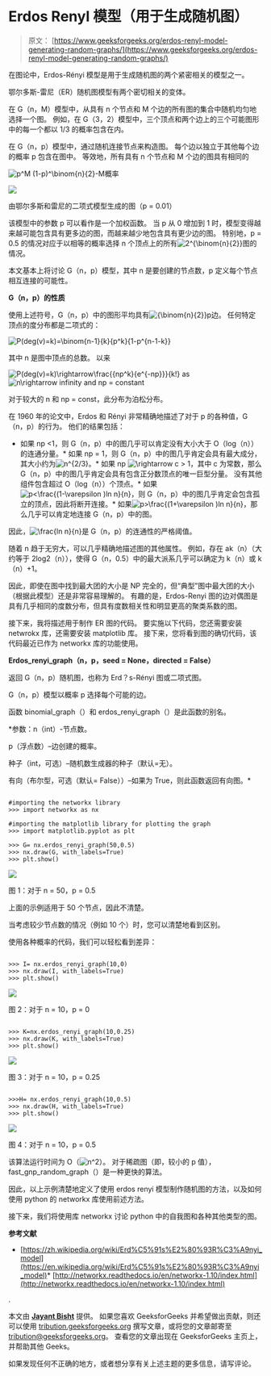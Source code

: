 # Erdos Renyl 模型（用于生成随机图）

> 原文： [https://www.geeksforgeeks.org/erdos-renyl-model-generating-random-graphs/](https://www.geeksforgeeks.org/erdos-renyl-model-generating-random-graphs/)

在图论中，Erdos-Rényi 模型是用于生成随机图的两个紧密相关的模型之一。

鄂尔多斯-雷尼（ER）随机图模型有两个密切相关的变体。

在 G（n，M）模型中，从具有 n 个节点和 M 个边的所有图的集合中随机均匀地选择一个图。 例如，在 G（3，2）模型中，三个顶点和两个边上的三个可能图形中的每一个都以 1/3 的概率包含在内。

在 G（n，p）模型中，通过随机连接节点来构造图。 每个边以独立于其他每个边的概率 p 包含在图中。 等效地，所有具有 n 个节点和 M 个边的图具有相同的

![ p^M (1-p)^\binom{n}{2}-M  ](img/5364ad2e2fc6846fbff763dbfd8cbeea.png "Rendered by QuickLaTeX.com")概率

![](img/2a5575220a53015fc6ba2f414ad66f07.png)

由鄂尔多斯和雷尼的二项式模型生成的图（p = 0.01）

该模型中的参数 p 可以看作是一个加权函数。 当 p 从 0 增加到 1 时，模型变得越来越可能包含具有更多边的图，而越来越少地包含具有更少边的图。 特别地，p = 0.5 的情况对应于以相等的概率选择 n 个顶点上的所有![2^{\binom{n}{2}}](img/b1f9cd091a01a90bc6eb2fc41ec721cb.png "Rendered by QuickLaTeX.com")图的情况。

本文基本上将讨论 G（n，p）模型，其中 n 是要创建的节点数，p 定义每个节点相互连接的可能性。

**G（n，p）的性质**

使用上述符号，G（n，p）中的图形平均具有![{\binom{n}{2}}p](img/b67c8689a4825f5fb9a335d18384500e.png "Rendered by QuickLaTeX.com")边。 任何特定顶点的度分布都是二项式的：

![P(deg(v)=k)=\binom{n-1}{k}{p^k}{1-p^{n-1-k}}](img/c7d3d1e53413eeb7b694c6afed8ceed0.png "Rendered by QuickLaTeX.com")

其中 n 是图中顶点的总数。 以来

![P(deg(v)=k)\rightarrow\frac{{np^k}{e^{-np}}}{k!}](img/68ae2bb3331b5e4462cc0b15c2b06cd1.png "Rendered by QuickLaTeX.com") as ![n\rightarrow infinity](img/eeeb68a32da92e7a01546d98c60d20b4.png "Rendered by QuickLaTeX.com") and np = constant

对于较大的 n 和 np = const，此分布为泊松分布。

在 1960 年的论文中，Erdos 和 Rényi 非常精确地描述了对于 p 的各种值，G（n，p）的行为。 他们的结果包括：

*   如果 np <1，则 G（n，p）中的图几乎可以肯定没有大小大于 O（log（n））的连通分量。*   如果 np = 1，则 G（n，p）中的图几乎肯定会具有最大成分，其大小约为![n^{2/3}](img/f171997a0c69ca0826bb638c5427bd68.png "Rendered by QuickLaTeX.com")。*   如果 np ![\rightarrow ](img/30342989463980679b643419196fa4ee.png "Rendered by QuickLaTeX.com") c > 1，其中 c 为常数，那么 G（n，p）中的图几乎肯定会具有包含正分数顶点的唯一巨型分量。 没有其他组件包含超过 O（log（n））个顶点。*   如果![p<\frac{(1-\varepsilon )ln n}{n} ](img/5653012c2e039d55f749e153b811b3dd.png "Rendered by QuickLaTeX.com")，则 G（n，p）中的图几乎肯定会包含孤立的顶点，因此将断开连接。*   如果![p>\frac{(1+\varepsilon )ln n}{n} ](img/83062c0f1dc1ba0b5ef622c3778e03e3.png "Rendered by QuickLaTeX.com")，那么几乎可以肯定地连接 G（n，p）中的图。

因此，![\frac{ln n}{n}](img/464544acf9c8a9bea3e3c976aa8b4ad2.png "Rendered by QuickLaTeX.com")是 G（n，p）的连通性的严格阈值。

随着 n 趋于无穷大，可以几乎精确地描述图的其他属性。 例如，存在 ak（n）（大约等于 2log2（n）），使得 G（n，0.5）中的最大派系几乎可以确定为 k（n）或 k（n）+1。

因此，即使在图中找到最大团的大小是 NP 完全的，但“典型”图中最大团的大小（根据此模型）还是非常容易理解的。 有趣的是，Erdos-Renyi 图的边对偶图是具有几乎相同的度数分布，但具有度数相关性和明显更高的聚类系数的图。

接下来，我将描述用于制作 ER 图的代码。 要实施以下代码，您还需要安装 netwrokx 库，还需要安装 matplotlib 库。 接下来，您将看到图的确切代码，该代码最近已作为 networkx 库的功能使用。

**Erdos_renyi_graph（n，p，seed = None，directed = False）**

返回 G（n，p）随机图，也称为 Erd？s-Rényi 图或二项式图。

G（n，p）模型以概率 p 选择每个可能的边。

函数 binomial_graph（）和 erdos_renyi_graph（）是此函数的别名。

*参数：n（int）-节点数。

p（浮点数）–边创建的概率。

种子（int，可选）–随机数生成器的种子（默认=无）。

有向（布尔型，可选（默认= False））–如果为 True，则此函数返回有向图。*

```

#importing the networkx library 
>>> import networkx as nx 

#importing the matplotlib library for plotting the graph 
>>> import matplotlib.pyplot as plt 

>>> G= nx.erdos_renyi_graph(50,0.5) 
>>> nx.draw(G, with_labels=True) 
>>> plt.show() 

```

![](img/6d6915658bf87ef07de7bf56396d9344.png)

图 1：对于 n = 50，p = 0.5

上面的示例适用于 50 个节点，因此不清楚。

当考虑较少节点数的情况（例如 10 个）时，您可以清楚地看到区别。

使用各种概率的代码，我们可以轻松看到差异：

```

>>> I= nx.erdos_renyi_graph(10,0) 
>>> nx.draw(I, with_labels=True) 
>>> plt.show() 

```

![](img/fd423782cd0f8d6eea2b81cc19b111da.png)

图 2：对于 n = 10，p = 0

```

>>> K=nx.erdos_renyi_graph(10,0.25) 
>>> nx.draw(K, with_labels=True) 
>>> plt.show() 

```

![](img/9167ee07ef1b276c2be27ba28fb111ce.png)

图 3：对于 n = 10，p = 0.25

```

>>>H= nx.erdos_renyi_graph(10,0.5) 
>>> nx.draw(H, with_labels=True) 
>>> plt.show() 

```

![](img/52023510309918e64ee144226972b48d.png)

图 4：对于 n = 10，p = 0.5

该算法运行时间为 O（![n^2](img/bc310b612b5fbf7a1964db0ae906a889.png "Rendered by QuickLaTeX.com")）。 对于稀疏图（即，较小的 p 值），fast_gnp_random_graph（）是一种更快的算法。

因此，以上示例清楚地定义了使用 erdos renyi 模型制作随机图的方法，以及如何使用 python 的 networkx 库使用前述方法。

接下来，我们将使用库 networkx 讨论 python 中的自我图和各种其他类型的图。

**参考文献**

*   [https://zh.wikipedia.org/wiki/Erd%C5%91s%E2%80%93R%C3%A9nyi_model](https://en.wikipedia.org/wiki/Erd%C5%91s%E2%80%93R%C3%A9nyi_model)*   [http://networkx.readthedocs.io/en/networkx-1.10/index.html](http://networkx.readthedocs.io/en/networkx-1.10/index.html)

.

本文由 [**Jayant Bisht**](https://in.linkedin.com/in/jayant-bisht-978085114) 提供。 如果您喜欢 GeeksforGeeks 并希望做出贡献，则还可以使用 [tribution.geeksforgeeks.org](http://www.contribute.geeksforgeeks.org) 撰写文章，或将您的文章邮寄至 tribution@geeksforgeeks.org。 查看您的文章出现在 GeeksforGeeks 主页上，并帮助其他 Geeks。

如果发现任何不正确的地方，或者想分享有关上述主题的更多信息，请写评论。


